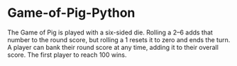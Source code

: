 # Game-of-Pig-Python
The Game of Pig is played with a six-sided die. Rolling a 2–6 adds that number to the round score, but rolling a 1 resets it to zero and ends the turn. A player can bank their round score at any time, adding it to their overall score. The first player to reach 100 wins.

